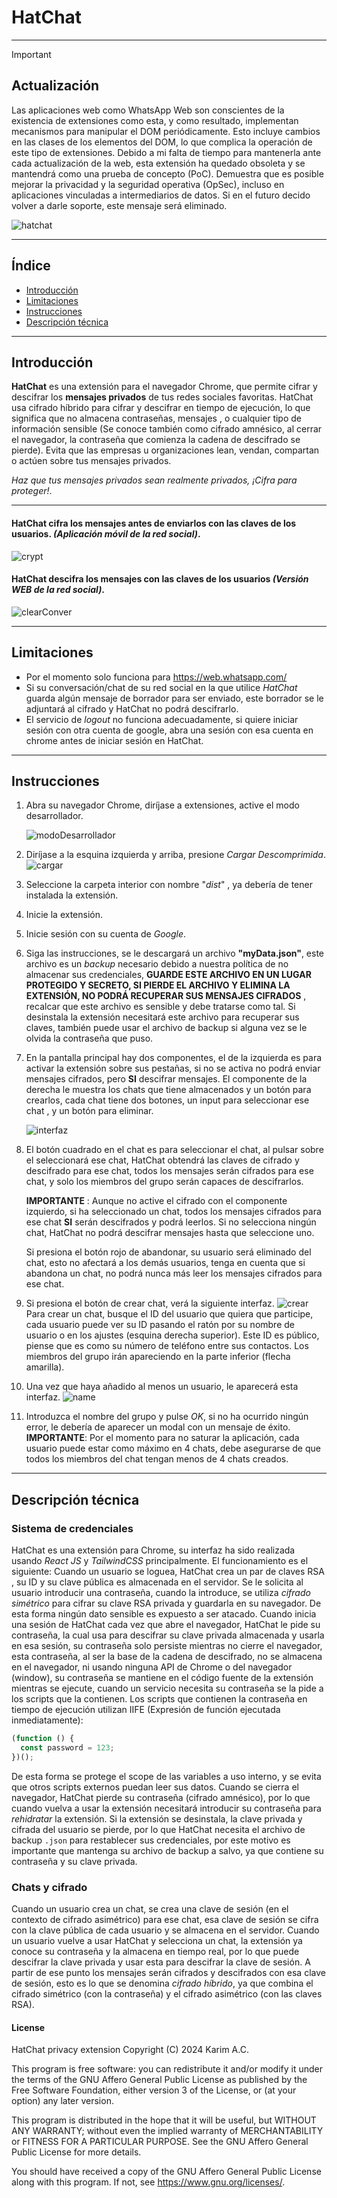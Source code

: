 
# HatChat 

---
> [!IMPORTANT]
## Actualización
Las aplicaciones web como WhatsApp Web son conscientes de la existencia de extensiones como esta, y como resultado, implementan mecanismos para manipular el DOM periódicamente. Esto incluye cambios en las clases de los elementos del DOM, lo que complica la operación de este tipo de extensiones. Debido a mi falta de tiempo para mantenerla ante cada actualización de la web, esta extensión ha quedado obsoleta y se mantendrá como una prueba de concepto (PoC). Demuestra que es posible mejorar la privacidad y la seguridad operativa (OpSec), incluso en aplicaciones vinculadas a intermediarios de datos. Si en el futuro decido volver a darle soporte, este mensaje será eliminado.

![hatchat](./assets/hatChat-logo.png)

---
## Índice 
- [Introducción](#introducción)
- [Limitaciones](#limitaciones)
- [Instrucciones](#instrucciones)
- [Descripción técnica](#descripción-técnica)
 


---
## Introducción 

**HatChat** es una extensión para el navegador Chrome, que permite cifrar y descifrar los **mensajes privados** de tus redes sociales favoritas.
HatChat usa cifrado híbrido para cifrar y descifrar en tiempo de ejecución, lo que significa que no almacena contraseñas, mensajes , o cualquier tipo de información sensible (Se conoce también como cifrado amnésico, al cerrar el navegador, la contraseña que comienza la cadena de descifrado se pierde).
Evita que las empresas u organizaciones lean, vendan, compartan o actúen sobre tus mensajes privados.

*Haz que tus mensajes privados sean realmente privados, ¡Cifra para proteger!*.

--- 

#### HatChat cifra los mensajes antes de enviarlos con las claves de los usuarios. *(Aplicación móvil de la red social)*.
![crypt](./assets/cryptConver.jpg)
#### HatChat descifra los mensajes con las claves de los usuarios *(Versión WEB de la red social)*.
![clearConver](./assets//clearConver.jpeg)

---
## Limitaciones

- Por el momento solo funciona para <https://web.whatsapp.com/>
- Si su conversación/chat de su red social en la que utilice *HatChat* guarda algún mensaje de borrador para ser enviado, este borrador se le adjuntará al cifrado y HatChat no podrá descifrarlo.
- El servicio de *logout* no funciona adecuadamente, si quiere iniciar sesión con otra cuenta de google, abra una sesión con esa cuenta en chrome antes de iniciar sesión en HatChat.
---
## Instrucciones

1. Abra su navegador Chrome, diríjase a extensiones, active el modo desarrollador.
   
   ![modoDesarrollador](./assets/modoDesarrollador.png)
2. Diríjase a la esquina izquierda y arriba, presione *Cargar Descomprimida*.
   ![cargar](./assets/cargar.png)
3. Seleccione la carpeta interior con nombre "*dist*" , ya debería de tener instalada la extensión.
4. Inicie la extensión.
5. Inicie sesión con su cuenta de *Google*.
6. Siga las instrucciones, se le descargará un archivo **"myData.json"**, este archivo es un *backup* necesario debido a nuestra política de no almacenar sus  credenciales, **GUARDE ESTE ARCHIVO EN UN LUGAR PROTEGIDO Y SECRETO, SI PIERDE EL ARCHIVO Y ELIMINA LA EXTENSIÓN, NO PODRÁ RECUPERAR SUS MENSAJES CIFRADOS** , recalcar que este archivo es sensible y debe tratarse como tal.
   Si desinstala la extensión necesitará este archivo para recuperar sus claves, también puede usar el archivo de backup si alguna vez se le olvida la contraseña que puso.

7. En la pantalla principal hay dos componentes, el de la izquierda es para activar la extensión sobre sus pestañas, si no se activa no podrá enviar mensajes cifrados, pero **SI** descifrar mensajes. El componente de la derecha le muestra los chats que tiene almacenados y un botón para crearlos, cada chat tiene dos botones, un input para seleccionar ese chat , y un botón para eliminar.

   ![interfaz](./assets/interfaz.png)
8. El botón cuadrado en el chat es para seleccionar el chat, al pulsar sobre el seleccionará ese chat, HatChat obtendrá las claves de cifrado y descifrado para ese chat, todos los mensajes serán cifrados para ese chat, y solo los miembros del grupo serán capaces de descifrarlos.

   **IMPORTANTE** : Aunque no active el cifrado con el componente izquierdo, si ha seleccionado un chat, todos los mensajes cifrados para ese chat **SI** serán descifrados y podrá leerlos. Si no selecciona ningún chat, HatChat no podrá descifrar mensajes hasta que seleccione uno.
   
   Si presiona el botón rojo de abandonar, su usuario será eliminado del chat, esto no afectará a los demás usuarios, tenga en cuenta que si abandona un chat, no podrá nunca más leer los mensajes cifrados para ese chat.
   
9. Si presiona el botón de crear chat, verá la siguiente interfaz.
    ![crear](./assets/crearChat.png)
    Para crear un chat, busque el ID del usuario que quiera que participe, cada usuario puede ver su ID pasando el ratón por su nombre de usuario o en los ajustes (esquina derecha superior).
    Este ID es público, piense que es como su número de teléfono entre sus contactos.
    Los miembros del grupo irán apareciendo en la parte inferior (flecha amarilla).
    
10. Una vez que haya añadido al menos un usuario, le aparecerá esta interfaz.
    ![name](./assets/name.png)    
    
11. Introduzca el nombre del grupo y pulse *OK*, si no ha ocurrido ningún error, le debería de aparecer un modal con un mensaje de éxito.
    **IMPORTANTE**: Por el momento para no saturar la aplicación, cada usuario puede estar como máximo en 4 chats, debe asegurarse de que todos los miembros del chat tengan menos de 4 chats creados.

---
## Descripción técnica

### Sistema de credenciales
HatChat es una extensión para Chrome, su interfaz ha sido realizada usando *React JS* y *TailwindCSS* principalmente. 
El funcionamiento es el siguiente:
Cuando un usuario se loguea, HatChat crea un par de claves RSA , su ID y su clave pública es almacenada en el servidor. Se le solicita al usuario introducir una contraseña, cuando la introduce, se utiliza *cifrado simétrico* para cifrar su clave RSA privada y guardarla en su navegador. De esta forma ningún dato sensible es expuesto a ser atacado.
Cuando inicia una sesión de HatChat cada vez que abre el navegador, HatChat le pide su contraseña, la cual usa para descifrar su clave privada almacenada y usarla en esa sesión, su contraseña solo persiste mientras no cierre el navegador, esta contraseña, al ser la base de la cadena de descifrado, no se almacena en el navegador, ni usando ninguna API de Chrome o del navegador (window), su contraseña se mantiene en el código fuente de la extensión mientras se ejecute, cuando un servicio necesita su contraseña se la pide a los scripts que la contienen.
Los scripts que contienen la contraseña en tiempo de ejecución utilizan IIFE (Expresión de función ejecutada inmediatamente):
```js
(function () {
  const password = 123;
})();

```
De esta forma se protege el scope de las variables a uso interno, y se evita que otros scripts externos puedan leer sus datos.
Cuando se cierra el navegador, HatChat pierde su contraseña (cifrado amnésico), por lo que cuando vuelva a usar la extensión necesitará introducir su contraseña para *rehidratar* la extensión.
Si la extensión se desinstala, la clave privada y cifrada del usuario se pierde, por lo que HatChat necesita el archivo de backup `.json` para restablecer sus credenciales, por este motivo es importante que mantenga su archivo de backup a salvo, ya que contiene su contraseña y su clave privada.

### Chats y cifrado
Cuando un usuario crea un chat, se crea una clave de sesión (en el contexto de cifrado asimétrico) para ese chat, esa clave de sesión se cifra con la clave pública de cada usuario y se almacena en el servidor.
Cuando un usuario vuelve a usar HatChat y selecciona un chat, la extensión ya conoce su contraseña y la almacena en tiempo real, por lo que puede descifrar la clave privada y usar esta para descifrar la clave de sesión. A partir de ese punto los mensajes serán cifrados y descifrados con esa clave de sesión, esto es lo que se denomina *cifrado híbrido*, ya que combina el cifrado simétrico (con la contraseña) y el cifrado asimétrico (con las claves RSA).

#### License
HatChat privacy extension
Copyright (C) 2024 Karim A.C.

This program is free software: you can redistribute it and/or modify
it under the terms of the GNU Affero General Public License as
published by the Free Software Foundation, either version 3 of the
License, or (at your option) any later version.

This program is distributed in the hope that it will be useful,
but WITHOUT ANY WARRANTY; without even the implied warranty of
MERCHANTABILITY or FITNESS FOR A PARTICULAR PURPOSE.  See the
GNU Affero General Public License for more details.

You should have received a copy of the GNU Affero General Public License
along with this program.  If not, see <https://www.gnu.org/licenses/>.
